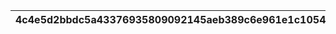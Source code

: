 |4c4e5d2bbdc5a43376935809092145aeb389c6e961e1c10547b2fd7ddc58d1e3|998198b5aeac0f1fc49daa0df9c1b12a33c5d1bd64032f40f18b17f995417694|e3892b0a18f13e2517123dfa8a079b40bc7616e30ab9dc9cc662a32827d2da18|7565c6d0ed3ea446a870670618b39bfefaed4b31396842db8233091c681d5ab1|a6669fa8e6567a39d71d3f0636338fc08cbb6679c35fd140128cd955e19b95ae|
| --- | --- | --- | --- | --- |